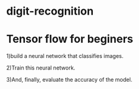 # digit-recognition

# Tensor flow for beginers

1)build a neural network that classifies images.

2)Train this neural network.

3)And, finally, evaluate the accuracy of the model.

